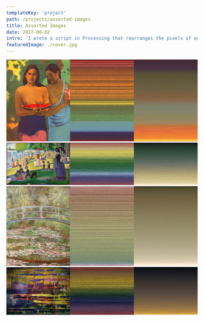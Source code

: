 ```yaml
---
templateKey: 'project'
path: /projects/assorted-images
title: Assorted Images
date: 2017-00-02
intro: 'I wrote a script in Processing that rearranges the pixels of an image according to color & brightness.'
featuredImage: ./cover.jpg
---
```


![1](1.jpg)
![2](2.jpg)
![3](3.jpg)
![4](4.jpg)
